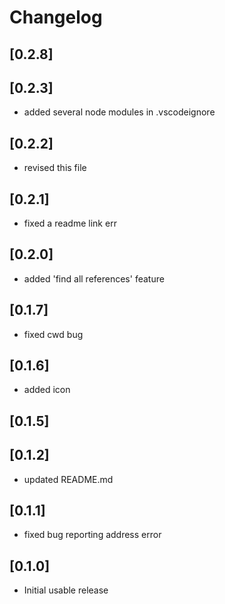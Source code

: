 # Changelog

## [0.2.8]
## [0.2.3]
- added several node modules in .vscodeignore

## [0.2.2]
- revised this file

## [0.2.1]
- fixed a readme link err

## [0.2.0]
- added 'find all references' feature

## [0.1.7]
- fixed cwd bug

## [0.1.6]
- added icon

## [0.1.5]
## [0.1.2]
- updated README.md

## [0.1.1]
- fixed bug reporting address error

## [0.1.0]
- Initial usable release